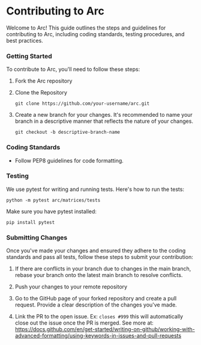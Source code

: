 
# Contributing to Arc

Welcome to Arc! This guide outlines the steps and guidelines for contributing to Arc, including coding standards, testing procedures, and best practices.

### Getting Started

To contribute to Arc, you'll need to follow these steps:

1. Fork the Arc repository

2. Clone the Repository
   ```
   git clone https://github.com/your-username/arc.git
   ```

3. Create a new branch for your changes. It's recommended to name your branch in a descriptive manner that reflects the nature of your changes.
   ```
   git checkout -b descriptive-branch-name
   ```

### Coding Standards
  
- Follow PEP8 guidelines for code formatting.

### Testing

We use pytest for writing and running tests. Here's how to run the tests:
```
python -m pytest arc/matrices/tests
```

Make sure you have pytest installed:
```
pip install pytest
```

### Submitting Changes

Once you've made your changes and ensured they adhere to the coding standards and pass all tests, follow these steps to submit your contribution:

1. If there are conflicts in your branch due to changes in the main branch, rebase your branch onto the latest main branch to resolve conflicts.

2. Push your changes to your remote repository

3. Go to the GitHub page of your forked repository and create a pull request. Provide a clear description of the changes you've made.

4. Link the PR to the open issue. Ex: `closes #999` this will automatically close out the issue once the PR is merged. See more at: https://docs.github.com/en/get-started/writing-on-github/working-with-advanced-formatting/using-keywords-in-issues-and-pull-requests

